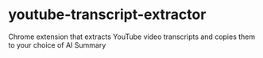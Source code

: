 # youtube-transcript-extractor
Chrome extension that extracts YouTube video transcripts and copies them to your choice of AI Summary
